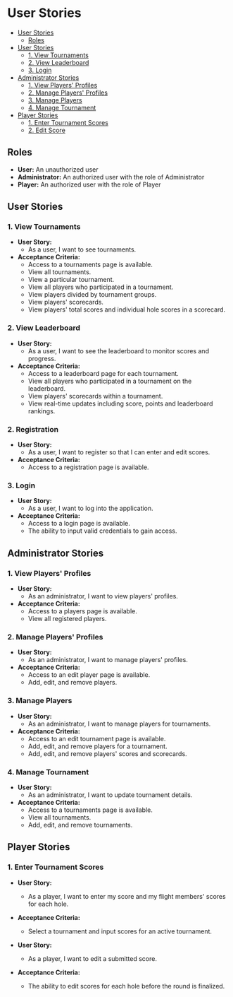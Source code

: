 # User Stories

- [User Stories](#user-stories)
    - [Roles](#roles)
- [User Stories](#user-stories-1)
    - [1. View Tournaments](#1-view-tournaments)
    - [2. View Leaderboard](#2-view-leaderboard)
    - [3. Login](#3-login)
- [Administrator Stories](#administrator-stories)
    - [1. View Players' Profiles](#1-view-players-profiles)
    - [2. Manage Players' Profiles](#2-manage-players-profiles)
    - [3. Manage Players](#3-manage-players)
    - [4. Manage Tournament](#4-manage-tournament)
- [Player Stories](#player-stories)
    - [1. Enter Tournament Scores](#1-enter-tournament-scores)
    - [2. Edit Score](#2-edit-score)

## Roles
- **User:** An unauthorized user
- **Administrator:** An authorized user with the role of Administrator
- **Player:** An authorized user with the role of Player

## User Stories

### 1. View Tournaments
- **User Story:**
    - As a user, I want to see tournaments.
- **Acceptance Criteria:**
    - Access to a tournaments page is available.
    - View all tournaments.
    - View a particular tournament.
    - View all players who participated in a tournament.
    - View players divided by tournament groups.
    - View players' scorecards.
    - View players' total scores and individual hole scores in a scorecard.

### 2. View Leaderboard
- **User Story:**
    - As a user, I want to see the leaderboard to monitor scores and progress.
- **Acceptance Criteria:**
    - Access to a leaderboard page for each tournament.
    - View all players who participated in a tournament on the leaderboard.
    - View players' scorecards within a tournament.
    - View real-time updates including score, points and leaderboard rankings.

### 2. Registration
- **User Story:**
    - As a user, I want to register so that I can enter and edit scores.
- **Acceptance Criteria:**
    - Access to a registration page is available.

### 3. Login
- **User Story:**
    - As a user, I want to log into the application.
- **Acceptance Criteria:**
    - Access to a login page is available.
    - The ability to input valid credentials to gain access.

## Administrator Stories

### 1. View Players' Profiles
- **User Story:**
    - As an administrator, I want to view players' profiles.
- **Acceptance Criteria:**
    - Access to a players page is available.
    - View all registered players.

### 2. Manage Players' Profiles
- **User Story:**
    - As an administrator, I want to manage players' profiles.
- **Acceptance Criteria:**
    - Access to an edit player page is available.
    - Add, edit, and remove players.

### 3. Manage Players
- **User Story:**
    - As an administrator, I want to manage players for tournaments.
- **Acceptance Criteria:**
    - Access to an edit tournament page is available.
    - Add, edit, and remove players for a tournament.
    - Add, edit, and remove players' scores and scorecards.

### 4. Manage Tournament
- **User Story:**
    - As an administrator, I want to update tournament details.
- **Acceptance Criteria:**
    - Access to a tournaments page is available.
    - View all tournaments.
    - Add, edit, and remove tournaments.

## Player Stories

### 1. Enter Tournament Scores
- **User Story:**
    - As a player, I want to enter my score and my flight members' scores for each hole.
- **Acceptance Criteria:**
    - Select a tournament and input scores for an active tournament.

- **User Story:**
    - As a player, I want to edit a submitted score.
- **Acceptance Criteria:**
    - The ability to edit scores for each hole before the round is finalized.